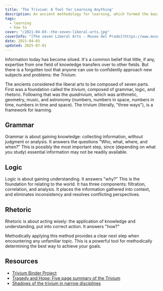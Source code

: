 ```yaml
---
title: 'The Trivium: A Tool for Learning Anything'
description: An ancient methodology for learning, which formed the basis of classical education in the Middle Ages and Rennaisance.
tags:
  - learning
  - how to
cover: "/2021-04-03--the-seven-liberal-arts.jpg"
coverInfo: "[The seven Liberal Arts - Museo del Prado](https://www.museodelprado.es/en/the-collection/art-work/the-seven-liberal-arts/89d9f351-fff6-4141-9efc-d5ea2951b488)"
date: 2021-04-03
updated: 2025-07-01
---
```


Information today has become siloed. It's a common belief that little, if any, expertise from one field of knowledge transfers over to other fields. But there is a forgotten tool that anyone can use to confidently approach new subjects and problems: the _Trivium_.

The ancients considered the liberal arts to be composed of seven parts. First was a foundation called the _trivium_, composed of grammar, logic, and rhetoric. Following that was the _quadrivium_, which was arithmetic, geometry, music, and astronomy (numbers, numbers in space, numbers in time, numbers in time and space). The trivium (literally, "three ways"), is a framework for learning.

## Grammar
Grammar is about gaining knowledge: collecting information, without judgment or analysis. It answers the questions "Who, what, where, and when?" This is possibly the most important step, since (depending on what you study) essential information may not be readily available.

## Logic
Logic is about gaining understanding. It answers "why?" This is the foundation for relating to the world. It has three components: filtration, correlation, and analysis. It places the information gathered into context, and eliminates inconsistency and resolves conflicting perspectives.

## Rhetoric
Rhetoric is about acting wisely: the application of knowledge and understanding, put into correct action. It answers "how?"

Methodically applying this method provides a clear next step when encountering any unfamiliar topic. This is a powerful tool for methodically determining the best way to achieve your goals.

## Resources

- [Trivium Binder Project](https://triviumbinder.blogspot.com/)
- [Tragedy and Hope: Five page summary of the Trivium](http://www.scribd.com/doc/59477946/Trivium-Method-of-Critical-Thinking-and-Creative-Problem-Solving)
- [Shadows of the trivium in narrow disciplines](https://www.scribd.com/document/33744483/Trivium-Method-of-Thinking-vs-Other-Methodologies)
